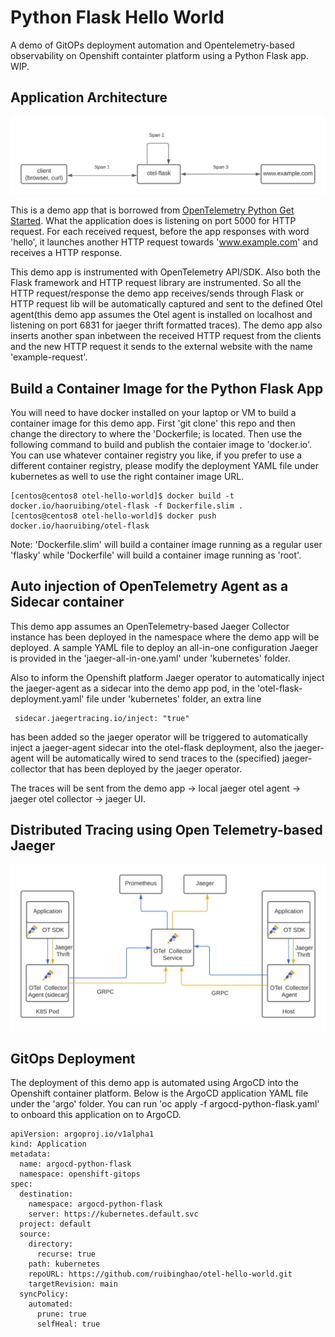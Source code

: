 # Python Flask Hello World

A demo of GitOPs deployment automation and Opentelemetry-based observability on Openshift containter platform using a Python Flask app. WIP.

## Application Architecture
![Instructed Python Flask App](doc/Python-Flask-Otel.jpeg)

This is a demo app that is borrowed from [OpenTelemetry Python Get Started](https://opentelemetry-python.readthedocs.io/en/stable/getting-started.html). What the application does is listening on port 5000 for HTTP request. For each received request, before the app responses with word 'hello', it launches another HTTP request towards 'www.example.com' and receives a HTTP response.

This demo app is instrumented with OpenTelemetry API/SDK. Also both the Flask framework and HTTP request library are instrumented. So all the HTTP request/response the demo app receives/sends through Flask or HTTP request lib will be automatically captured and sent to the defined Otel agent(this demo app assumes the Otel agent is installed on localhost and listening on port 6831 for jaeger thrift formatted traces). The demo app also inserts another span inbetween the received HTTP request from the clients and the new HTTP request it sends to the external website with the name 'example-request'.

## Build a Container Image for the Python Flask App

You will need to have docker installed on your laptop or VM to build a container image for this demo app. First 'git clone' this repo and then change the directory to where the 'Dockerfile; is located.
Then use the following command to build and publish the contaier image to 'docker.io'. You can use whatever container registry you like, if you prefer to use a different container registry, please modify the deployment YAML file under kubernetes as well to use the right container image URL.

```
[centos@centos8 otel-hello-world]$ docker build -t docker.io/haoruibing/otel-flask -f Dockerfile.slim .
[centos@centos8 otel-hello-world]$ docker push docker.io/haoruibing/otel-flask
```
Note: 'Dockerfile.slim' will build a container image running as a regular user 'flasky' while 'Dockerfile' will build a container image running as 'root'.
## Auto injection of OpenTelemetry Agent as a Sidecar container

This demo app assumes an OpenTelemetry-based Jaeger Collector instance has been deployed in the namespace where the demo app will be deployed. A sample YAML file to deploy an all-in-one configuration Jaeger is provided in the 'jaeger-all-in-one.yaml' under 'kubernetes' folder. 

Also to inform the Openshift platform Jaeger operator to automatically inject the jaeger-agent as a sidecar into the demo app pod, in the 'otel-flask-deployment.yaml' file under 'kubernetes' folder, an extra line 
```
 sidecar.jaegertracing.io/inject: "true"
```
has been added so the jaeger operator will be triggered to automatically inject a jaeger-agent sidecar into the otel-flask deployment, also the jaeger-agent will be automatically wired to send traces to the (specified) jaeger-collector that has been deployed by the jaeger operator. 

The traces will be sent from the demo app -> local jaeger otel agent -> jaeger otel collector -> jaeger UI.  
## Distributed Tracing using Open Telemetry-based Jaeger

![OpenTelemetry Based Distributed Tracing with Jaeger](doc/Otel-jaeger.jpeg)
## GitOps Deployment

The deployment of this demo app is automated using ArgoCD into the Openshift container platform. Below is the ArgoCD application YAML file under the 'argo' folder. You can run 'oc apply -f argocd-python-flask.yaml' to onboard this application on to ArgoCD.

```
apiVersion: argoproj.io/v1alpha1
kind: Application
metadata:
  name: argocd-python-flask
  namespace: openshift-gitops
spec:
  destination:
    namespace: argocd-python-flask
    server: https://kubernetes.default.svc
  project: default
  source:
    directory:
      recurse: true
    path: kubernetes
    repoURL: https://github.com/ruibinghao/otel-hello-world.git
    targetRevision: main
  syncPolicy:
    automated:
      prune: true
      selfHeal: true
```

